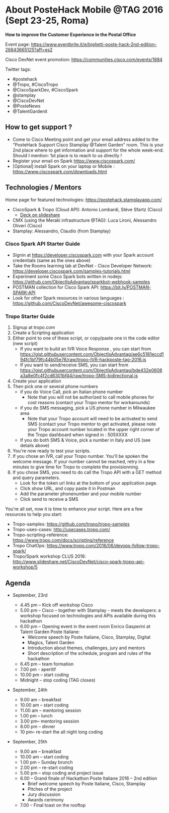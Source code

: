 # About PosteHack Mobile @TAG 2016 (Sept 23-25, Roma)

**How to improve the Customer Experience in the Postal Office**

Event page: https://www.eventbrite.it/e/biglietti-poste-hack-2nd-edition-26843665125?aff=es2 

Cisco DevNet event promotion: https://communities.cisco.com/events/1884

Twitter tags: 
- #postehack 
- @Tropo, #CiscoTropo
- @CiscoSparkDev, #CiscoSpark
- @stamplay 
- @CiscoDevNet 
- @PosteNews 
- @TalentGardenit


## How to get support ?

- Come to Cisco Meeting point and get your email address added to the "PosteHack Support Cisco Stamplay @Talent Garden" room.  This is your 2nd place where to get information and support  for the whole week-end. Should I mention: 1st place is to reach to us directly !
- Register your email on Spark https://www.ciscospark.com/
- [Optional] install Spark on your laptop or Mobile : https://www.ciscospark.com/downloads.html


## Technologies / Mentors

Home page for featured technologies: https://postehack.stamplayapp.com/
- CiscoSpark & Tropo (Cloud API): Antonio Lombardi, Stève Sfartz (Cisco)
    - [Deck on slideshare](http://www.slideshare.net/SteveSfartz/hackathon-poste-mobile-2016-cisco-roma-tag-talentgardenit)
- CMX (using the Meraki infrastructure @TAG): Luca Lironi, Alessandro Oliveri (Cisco)
- Stamplay: Alessandro, Claudio (from Stamplay)

### Cisco Spark API Starter Guide

- Signin at https://developer.ciscospark.com with your Spark account credentials (same as the ones above) 
- Take the Rooms learning lab at DevNet - Cisco Developer Network: https://developer.ciscospark.com/samples-tutorials.html
- Experiment some Cisco Spark bots written in nodejs: https://github.com/ObjectIsAdvantag/sparkbot-webhook-samples
- POSTMAN collection for Cisco Spark API: https://bit.ly/POSTMAN-SPARK-API  
- Look for other Spark resources in various languages : https://github.com/CiscoDevNet/awesome-ciscospark


### Tropo Starter Guide

1. Signup at tropo.com
2. Create a Scripting application
3. Either point to one of these script, or copy/paste one in the code editor (new script)
	- If you want to build an IVR Voice Response , you can start from https://gist.githubusercontent.com/ObjectIsAdvantag/ae6c5181eccd194fc1bf79fc44b05e76/raw/tropo-IVR-hackposte-tag-2016.js
	- If you want to send/receive SMS, you can start from https://gist.githubusercontent.com/ObjectIsAdvantag/bde432e0608a3a8e0fc4f2cd6301bf44/raw/tropo-SMS-bidirectional.js  
4. Create your application
5. Then pick one or several phone numbers
	- if you do Voice Call, pick an Italian phone number 
		- Note that you will not be authorized to call mobile phones for cost reasons (contact your Tropo mentor for workarounds)
	- if you do SMS messaging, pick a US phone number in Milwaukee area
		- Note that your Tropo account will need to be activated to send SMS (contact your Tropo mentor to get activated, please note your Tropo account number located in the upper right corner of the Tropo dashboard when signed in : 505XXXX
	- If you do both SMS & Voice, pick a number in Italy and US (see details above)
6. You're now ready to test your scripts. 
7. If you chose an IVR, call your Tropo number. You'll be spoken the welcome message. If your number cannot be reached, retry in a few minutes to give time for Tropo to complete the provisionning.
8. If you chose SMS, you need to do call the Tropo API with a GET method and query parameters.
	- Look for the token url links at the bottom of your application page.
	- Click show URL, and copy paste it in Postman
	- Add the parameter phonenumber and your mobile number
	- Click send to receive a SMS

You're all set, now it is time to enhance your script. Here are a few resources to help you start:
- Tropo-samples: https://github.com/tropo/tropo-samples 
- Tropo-uses-cases: http://usecases.tropo.com/ 
- Tropo-scripting-reference: https://www.tropo.com/docs/scripting/reference 
- Tropo ChatOps: https://www.tropo.com/2016/06/devops-follow-tropo-spark/ 
- Tropo/Spark workshop CLUS 2016: http://www.slideshare.net/CiscoDevNet/cisco-spark-tropo-api-workshop/5 


## Agenda

- September, 23rd
    - 4.45 pm – Kick off workshop Cisco
    - 5.00 pm – Cisco – together with Stamplay - meets the developers: a workshop focused on technologies and APIs available during this hackathon
    - 6.00 pm – Opening event in the event room Enrico Gasperini at Talent Garden Poste Italiane:
        - Welcome speech by Poste Italiane, Cisco, Stamplay, Digital
        - Magics, Talent Garden
        - Introduction about themes, challenges, jury and mentors
        - Short description of the schedule, program and rules of the hackathon
    - 6.45 pm – team formation
    - 7.00 pm - aperitif
    - 10.00 pm – start coding
    - Midnight – stop coding (TAG closes)

- September, 24th
    - 9.00 am – breakfast
    - 10.00 am – start coding
    - 11.00 am – mentoring session
    - 1.00 pm – lunch
    - 3.00 pm– mentoring session
    - 8.00 pm – dinner
    - 10 pm– re-start the all night long coding

- September, 25th
    - 9.00 am – breakfast
    - 10.00 am – start coding
    - 1.00 pm – Sunday brunch
    - 2.00 pm – re-start coding
    - 5.00 pm – stop coding and project issue
    - 6.00 – Grand finale of Hackathon Poste Italiane 2016 – 2nd edition
        - Brief welcome speech by Poste Italiane, Cisco, Stamplay
        - Pitches of the project
        - Jury discussion
        -  Awards cerimony
    - 7.00 – Final toast on the rooftop


